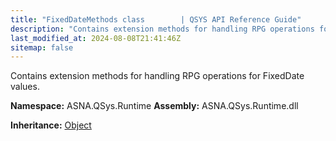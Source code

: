 ```yaml
---
title: "FixedDateMethods class        | QSYS API Reference Guide"
description: "Contains extension methods for handling RPG operations for FixedDate values. "
last_modified_at: 2024-08-08T21:41:46Z
sitemap: false
---
```


Contains extension methods for handling RPG operations for FixedDate values.

**Namespace:** ASNA.QSys.Runtime
**Assembly:** ASNA.QSys.Runtime.dll

**Inheritance:** [Object](https://docs.microsoft.com/en-us/dotnet/api/system.object)
<br>
<br>
